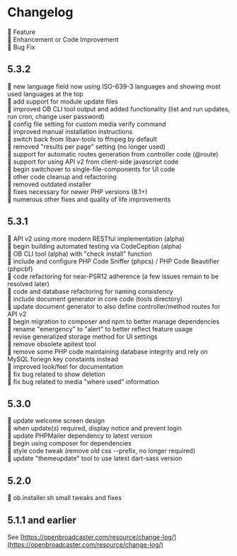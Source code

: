 # Changelog

:small_blue_diamond: Feature\
:small_orange_diamond: Enhancement or Code Improvement\
:small_red_triangle: Bug Fix

## 5.3.2

:small_blue_diamond: new language field now using ISO-639-3 languages and showing most used languages at the top\
:small_blue_diamond: add support for module update files\
:small_blue_diamond: improved OB CLI tool output and added functionality (list and run updates, run cron, change user password)\
:small_blue_diamond: config file setting for custom media verify command\
:small_orange_diamond: improved manual installation instructions\
:small_orange_diamond: switch back from libav-tools to ffmpeg by default\
:small_orange_diamond: removed "results per page" setting (no longer used)\
:small_orange_diamond: support for automatic routes generation from controller code (@route)\
:small_orange_diamond: support for using API v2 from client-side javascript code\
:small_orange_diamond: begin switchover to single-file-components for UI code\
:small_orange_diamond: other code cleanup and refactoring\
:small_red_triangle: removed outdated installer\
:small_red_triangle: fixes necessary for newer PHP versions (8.1+)\
:small_red_triangle: numerous other fixes and quality of life improvements

## 5.3.1

:small_blue_diamond: API v2 using more modern RESTful implementation (alpha)\
:small_blue_diamond: begin building automated testing via CodeCeption (alpha)\
:small_blue_diamond: OB CLI tool (alpha) with "check install" function\
:small_orange_diamond: include and configure PHP Code Sniffer (phpcs) / PHP Code Beautifier (phpcbf)\
:small_orange_diamond: code refactoring for near-PSR12 adherence (a few issues remain to be resolved later)\
:small_orange_diamond: code and database refactoring for naming consistency\
:small_orange_diamond: include document generator in core code (tools directory)\
:small_orange_diamond: update document generator to also define controller/method routes for API v2\
:small_orange_diamond: begin migration to composer and npm to better manage dependencies\
:small_orange_diamond: rename "emergency" to "alert" to better reflect feature usage\
:small_orange_diamond: revise generalized storage method for UI settings\
:small_orange_diamond: remove obsolete apitest tool\
:small_orange_diamond: remove some PHP code maintaining database integrity and rely on MySQL foriegn key constaints instead\
:small_orange_diamond: improved look/feel for documentation\
:small_red_triangle: fix bug related to show deletion \
:small_red_triangle: fix bug related to media "where used" information

## 5.3.0

:small_blue_diamond: update welcome screen design\
:small_blue_diamond: when update(s) required, display notice and prevent login\
:small_orange_diamond: update PHPMailer dependency to latest version\
:small_orange_diamond: begin using composer for dependencies\
:small_orange_diamond: style code tweak (remove old css --prefix, no longer required)\
:small_orange_diamond: update "themeupdate" tool to use latest dart-sass version

## 5.2.0

:small_red_triangle: ob.installer.sh small tweaks and fixes

## 5.1.1 and earlier

See [https://openbroadcaster.com/resource/change-log/](https://openbroadcaster.com/resource/change-log/)
